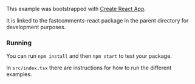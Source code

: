 This example was bootstrapped with [Create React App](https://github.com/facebook/create-react-app).

It is linked to the fastcomments-react package in the parent directory for development purposes.

### Running

You can run `npm install` and then `npm start` to test your package.

In `src/index.tsx` there are instructions for how to run the different examples.
